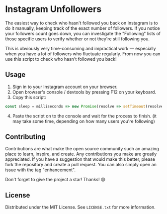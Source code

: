 # Instagram Unfollowers

The easiest way to check who hasn't followed you back on Instagram is to do it manually, keeping track of the exact number of followers. If you notice your followers count goes down, you can investigate the "Following" lists of those specific users to verify whether or not they're still following you.

This is obviously very time-consuming and impractical work — especially when you have a lot of followers who fluctuate regularly. From now you can use this script to check who hasn't followed you back!

## Usage

1. Sign in to your Instagram account on your browser.
2. Open browser's console / devtools by pressing F12 on your keyboard.
3. Copy this script:

```js
const sleep = milliseconds => new Promise(resolve => setTimeout(resolve, milliseconds)); async function handleOutput(type, data) { const styles = ` padding: 0.5rem 0; font-size: 1rem; font-weight: 700; `; const getMinutes = () => { const steps = Math.floor((data.followingCount - data.currentPageCount) / data.estimatedStepValue); const seconds = steps * 3 + Math.floor(steps / 5 * 15); const minutes = Math.floor(seconds / 60); if (minutes <= 1) return "1 minute"; else return `${minutes} minutes`; }; if (type === "PROGRESS") { console.clear(); console.warn(`%cProgress ${data.currentPageCount}/${data.followingCount} (${parseInt(data.currentPageCount / data.followingCount * 100)}%) - ETA: ${getMinutes()}`, styles); } else if (type === "RATE_LIMIT") { console.clear(); console.warn("%cRATE LIMIT: Waiting 15 seconds before requesting again...", styles); await sleep(15000); } else if (type === "FINISH") { console.clear(); if (data.unfollowers.length === 0) return console.warn(`%cPROCESS FINISHED - Everyone followed you back! 😄`, styles); console.group(`%cPROCESS FINISHED - ${data.unfollowers.length} ${data.unfollowers.length === 1 ? "user" : "users"} didn't follow you back. 🤬`, styles); data.unfollowers.forEach(unfollower => console.log(`${unfollower.username}${unfollower.isVerified ? " ☑️" : ""} - https://www.instagram.com/${unfollower.username}/`)); console.groupEnd(); } }; class Script { constructor(checkVerifiedUsers) { this.checkVerifiedUsers = checkVerifiedUsers; this.unfollowers = []; this.canQuery = false; this.nextPageHash = ""; this.requestsCount = 0; this.followingCount = 0; this.currentPageCount = 0; this.estimatedStepValue = 0; } getCookie(cookieName) { return new Promise((resolve, reject) => { const cookies = document.cookie.split(";"); for (const cookie of cookies) { const pair = cookie.split("="); if (pair[0].trim() === cookieName) resolve(decodeURIComponent(pair[1])); } reject("Cookie not found!"); }); } createURLParamsString(params) { return Object.keys(params).map(key => { const value = params[key]; if (typeof value === "object") return `${key}=${JSON.stringify(value)}`; else return `${key}=${value}`; }).join("&"); } async generateURL() { const params = { query_hash: "3dec7e2c57367ef3da3d987d89f9dbc8", variables: { id: await this.getCookie("ds_user_id"), first: "1000" } }; if (this.nextPageHash) params.variables.after = this.nextPageHash; return `https://www.instagram.com/graphql/query/?${this.createURLParamsString(params)}`; } async startScript() { try { do { if (this.requestsCount !== 0 && this.requestsCount % 5 === 0) await handleOutput("RATE_LIMIT"); const url = await this.generateURL(); const { data } = await fetch(url).then(res => res.json()); if (checkVerifiedUsers) { data.user.edge_follow.edges.forEach(edge => { if (!edge.node.follows_viewer) this.unfollowers.push({ username: edge.node.username, isVerified: edge.node.is_verified }); }); } else { data.user.edge_follow.edges.forEach(edge => { if (!edge.node.is_verified && !edge.node.follows_viewer) this.unfollowers.push({ username: edge.node.username }); }); } this.canQuery = data.user.edge_follow.page_info.has_next_page; this.nextPageHash = data.user.edge_follow.page_info.end_cursor; this.requestsCount++; this.followingCount = data.user.edge_follow.count; this.currentPageCount += data.user.edge_follow.edges.length; if (this.estimatedStepValue === 0) this.estimatedStepValue = data.user.edge_follow.edges.length; handleOutput("PROGRESS", { currentPageCount: this.currentPageCount, estimatedStepValue: this.estimatedStepValue, followingCount: this.followingCount }); await sleep(3000); } while (this.canQuery); handleOutput("FINISH", { unfollowers: this.unfollowers }); } catch (error) { return console.error(`Something went wrong!\n${error}`); } } }; const checkVerifiedUsers = confirm("Do you want to check the verified users as well?"); const script = new Script(checkVerifiedUsers); script.startScript();
```

4. Paste the script on to the console and wait for the process to finish. (it may take some time, depending on how many users you're following)

## Contributing

Contributions are what make the open source community such an amazing place to learn, inspire, and create. Any contributions you make are greatly appreciated. If you have a suggestion that would make this better, please fork the repository and create a pull request. You can also simply open an issue with the tag "enhancement".

Don't forget to give the project a star! Thanks! 😄

## License

Distributed under the MIT License. See `LICENSE.txt` for more information.
